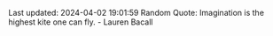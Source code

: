 Last updated: 2024-04-02 19:01:59
Random Quote: Imagination is the highest kite one can fly. - Lauren Bacall